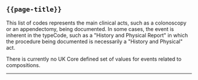 ## <code>{{page-title}}</code>

This list of codes represents the main clinical acts, such as a colonoscopy or an appendectomy, being documented. In some cases, the event is inherent in the typeCode, such as a "History and Physical Report" in which the procedure being documented is necessarily a "History and Physical" act.

There is currently no UK Core defined set of values for events related to compositions.

---

